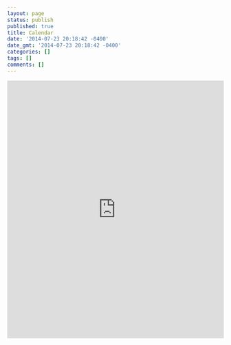 ```yaml
---
layout: page
status: publish
published: true
title: Calendar
date: '2014-07-23 20:18:42 -0400'
date_gmt: '2014-07-23 20:18:42 -0400'
categories: []
tags: []
comments: []
---
```

<iframe src="https://calendar.google.com/calendar/embed?showCalendars=0&amp;height=600&amp;wkst=1&amp;bgcolor=%23FFFFFF&amp;src=princeton.edu_kpjeq94qmd9ld0rumihqeivq24%40group.calendar.google.com&amp;color=%232952A3&amp;ctz=America%2FNew_York" style="border-width:0" width="100%" height="600" frameborder="0" scrolling="no"></iframe>